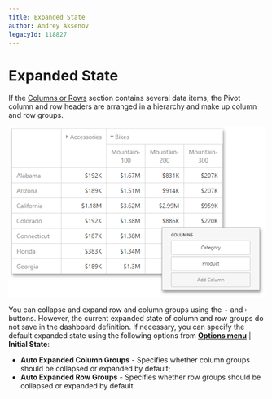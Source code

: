 ```yaml
---
title: Expanded State
author: Andrey Aksenov
legacyId: 118827
---
```

# Expanded State
If the [Columns or Rows](providing-data.md) section contains several data items, the Pivot column and row headers are arranged in a hierarchy and make up column and row groups.

![wdd-pivot-expand-collapse.png](../../../../images/img125647.png)

You can collapse and expand row and column groups using the ![Pivot_Layout_ExpandCollapse_DownArrow](../../../../images/img20154.png) and ![Pivot_Layout_ExpandCollapse_UpArrow](../../../../images/img20155.png) buttons. However, the current expanded state of column and row groups do not save in the dashboard definition. If necessary, you can specify the default expanded state using the following options from **[Options menu](../../ui-elements/dashboard-item-menu.md)** | **Initial State**:
* **Auto Expanded Column Groups** - Specifies whether column groups should be collapsed or expanded by default;
* **Auto Expanded Row Groups** - Specifies whether row groups should be collapsed or expanded by default.